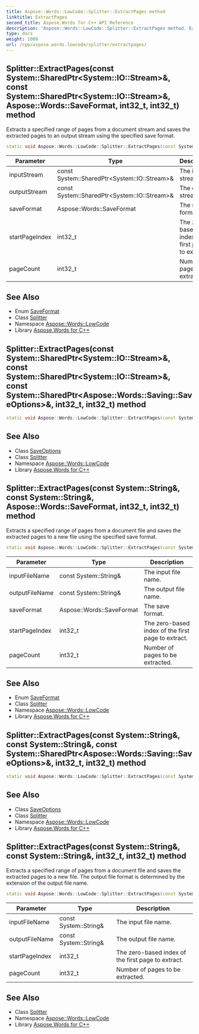 ```yaml
---
title: Aspose::Words::LowCode::Splitter::ExtractPages method
linktitle: ExtractPages
second_title: Aspose.Words for C++ API Reference
description: 'Aspose::Words::LowCode::Splitter::ExtractPages method. Extracts a specified range of pages from a document stream and saves the extracted pages to an output stream using the specified save format in C++.'
type: docs
weight: 1000
url: /cpp/aspose.words.lowcode/splitter/extractpages/
---
```

## Splitter::ExtractPages(const System::SharedPtr\<System::IO::Stream\>\&, const System::SharedPtr\<System::IO::Stream\>\&, Aspose::Words::SaveFormat, int32_t, int32_t) method


Extracts a specified range of pages from a document stream and saves the extracted pages to an output stream using the specified save format.

```cpp
static void Aspose::Words::LowCode::Splitter::ExtractPages(const System::SharedPtr<System::IO::Stream> &inputStream, const System::SharedPtr<System::IO::Stream> &outputStream, Aspose::Words::SaveFormat saveFormat, int32_t startPageIndex, int32_t pageCount)
```


| Parameter | Type | Description |
| --- | --- | --- |
| inputStream | const System::SharedPtr\<System::IO::Stream\>\& | The input stream. |
| outputStream | const System::SharedPtr\<System::IO::Stream\>\& | The output stream. |
| saveFormat | Aspose::Words::SaveFormat | The save format. |
| startPageIndex | int32_t | The zero-based index of the first page to extract. |
| pageCount | int32_t | Number of pages to be extracted. |

## See Also

* Enum [SaveFormat](../../../aspose.words/saveformat/)
* Class [Splitter](../)
* Namespace [Aspose::Words::LowCode](../../)
* Library [Aspose.Words for C++](../../../)
## Splitter::ExtractPages(const System::SharedPtr\<System::IO::Stream\>\&, const System::SharedPtr\<System::IO::Stream\>\&, const System::SharedPtr\<Aspose::Words::Saving::SaveOptions\>\&, int32_t, int32_t) method




```cpp
static void Aspose::Words::LowCode::Splitter::ExtractPages(const System::SharedPtr<System::IO::Stream> &inputStream, const System::SharedPtr<System::IO::Stream> &outputStream, const System::SharedPtr<Aspose::Words::Saving::SaveOptions> &saveOptions, int32_t startPageIndex, int32_t pageCount)
```

## See Also

* Class [SaveOptions](../../../aspose.words.saving/saveoptions/)
* Class [Splitter](../)
* Namespace [Aspose::Words::LowCode](../../)
* Library [Aspose.Words for C++](../../../)
## Splitter::ExtractPages(const System::String\&, const System::String\&, Aspose::Words::SaveFormat, int32_t, int32_t) method


Extracts a specified range of pages from a document file and saves the extracted pages to a new file using the specified save format.

```cpp
static void Aspose::Words::LowCode::Splitter::ExtractPages(const System::String &inputFileName, const System::String &outputFileName, Aspose::Words::SaveFormat saveFormat, int32_t startPageIndex, int32_t pageCount)
```


| Parameter | Type | Description |
| --- | --- | --- |
| inputFileName | const System::String\& | The input file name. |
| outputFileName | const System::String\& | The output file name. |
| saveFormat | Aspose::Words::SaveFormat | The save format. |
| startPageIndex | int32_t | The zero-based index of the first page to extract. |
| pageCount | int32_t | Number of pages to be extracted. |

## See Also

* Enum [SaveFormat](../../../aspose.words/saveformat/)
* Class [Splitter](../)
* Namespace [Aspose::Words::LowCode](../../)
* Library [Aspose.Words for C++](../../../)
## Splitter::ExtractPages(const System::String\&, const System::String\&, const System::SharedPtr\<Aspose::Words::Saving::SaveOptions\>\&, int32_t, int32_t) method




```cpp
static void Aspose::Words::LowCode::Splitter::ExtractPages(const System::String &inputFileName, const System::String &outputFileName, const System::SharedPtr<Aspose::Words::Saving::SaveOptions> &saveOptions, int32_t startPageIndex, int32_t pageCount)
```

## See Also

* Class [SaveOptions](../../../aspose.words.saving/saveoptions/)
* Class [Splitter](../)
* Namespace [Aspose::Words::LowCode](../../)
* Library [Aspose.Words for C++](../../../)
## Splitter::ExtractPages(const System::String\&, const System::String\&, int32_t, int32_t) method


Extracts a specified range of pages from a document file and saves the extracted pages to a new file. The output file format is determined by the extension of the output file name.

```cpp
static void Aspose::Words::LowCode::Splitter::ExtractPages(const System::String &inputFileName, const System::String &outputFileName, int32_t startPageIndex, int32_t pageCount)
```


| Parameter | Type | Description |
| --- | --- | --- |
| inputFileName | const System::String\& | The input file name. |
| outputFileName | const System::String\& | The output file name. |
| startPageIndex | int32_t | The zero-based index of the first page to extract. |
| pageCount | int32_t | Number of pages to be extracted. |

## See Also

* Class [Splitter](../)
* Namespace [Aspose::Words::LowCode](../../)
* Library [Aspose.Words for C++](../../../)
